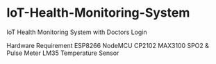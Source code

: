 # IoT-Health-Monitoring-System
IoT Health Monitoring System with Doctors Login

Hardware Requirement
ESP8266 NodeMCU CP2102
MAX3100 SPO2 & Pulse Meter
LM35 Temperature Sensor
